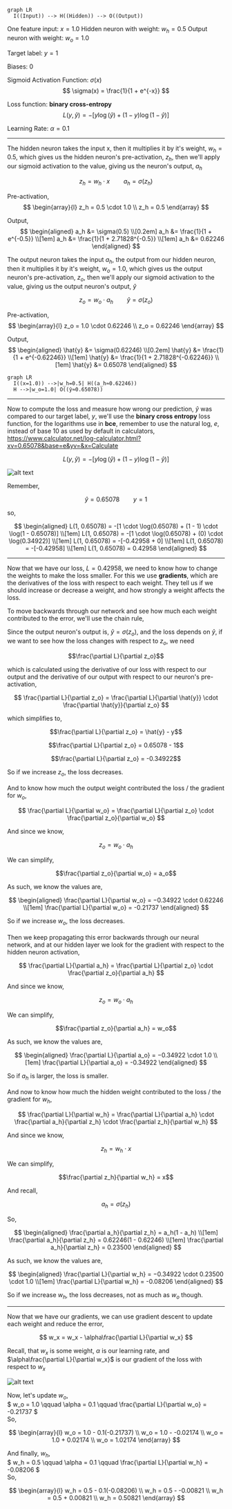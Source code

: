 ```mermaid
graph LR
  I((Input)) --> H((Hidden)) --> O((Output))
```

One feature input: $x = 1.0$
Hidden neuron with weight: $w_h = 0.5$
Output neuron with weight: $w_o = 1.0$

Target label: $y = 1$

Biases: $0$

Sigmoid Activation Function: $\sigma(x)$
$$
\sigma(x) = \frac{1}{1 + e^{-x}}
$$

Loss function: **binary cross-entropy**
$$
L(y,\hat{y}) = -[y \log(\hat{y}) + (1 - y) \log(1 - \hat{y})]
$$

Learning Rate: $\alpha = 0.1$

---

The hidden neuron takes the input x, then it multiplies it by it's weight, $w_h = 0.5$, which gives us the hidden neuron's pre-activation, $z_h$, then we'll apply our sigmoid activation to the value, giving us the neuron's output, $a_h$

$$
z_h = w_h \cdot x \qquad a_h = \sigma(z_h)
$$

Pre-activation,
$$
\begin{array}{l}
  z_h = 0.5 \cdot 1.0 \\
  z_h = 0.5
\end{array}
$$

Output,
$$
\begin{aligned}
  a_h &= \sigma(0.5) \\[0.2em]
  a_h &= \frac{1}{1 + e^{-0.5}} \\[1em]
  a_h &= \frac{1}{1 + 2.71828^{-0.5}} \\[1em]
  a_h &= 0.62246
\end{aligned}
$$

The output neuron takes the input $a_h$, the output from our hidden neuron, then it multiplies it by it's weight, $w_o = 1.0$, which gives us the output neuron's pre-activation, $z_o$, then we'll apply our sigmoid activation to the value, giving us the output neuron's output, $\hat{y}$

$$
z_o = w_o \cdot a_h \qquad \hat{y} = \sigma(z_o)
$$

Pre-activation,
$$
\begin{array}{l}
  z_o = 1.0 \cdot 0.62246 \\
  z_o = 0.62246
\end{array}
$$

Output,
$$
\begin{aligned}
  \hat{y} &= \sigma(0.62246) \\[0.2em]
  \hat{y} &= \frac{1}{1 + e^{-0.62246}} \\[1em]
  \hat{y} &= \frac{1}{1 + 2.71828^{-0.62246}} \\[1em]
  \hat{y} &= 0.65078
\end{aligned}
$$


```mermaid
graph LR
  I((x=1.0)) -->|w_h=0.5| H((a_h≈0.62246))
  H -->|w_o=1.0| O((ŷ≈0.65078))
```

---

Now to compute the loss and measure how wrong our prediction, $\hat{y}$ was compared to our target label, $y$, we'll use the **binary cross entropy** loss function, for the logarithms use in **bce**, remember to use the natural log, $e$, instead of base 10 as used by default in calculators,
https://www.calculator.net/log-calculator.html?xv=0.65078&base=e&yv=&x=Calculate

$$
L(y,\hat{y}) = -[y \log(\hat{y}) + (1 - y) \log(1 - \hat{y})]
$$

![alt text](bce.png)

Remember,

$$
\hat{y} = 0.65078 \qquad y = 1
$$

so,

$$
\begin{aligned}
  L(1, 0.65078) = -[1 \cdot \log(0.65078) + (1 - 1) \cdot \log(1 - 0.65078)] \\[1em]
  L(1, 0.65078) = -[1 \cdot \log(0.65078) + (0) \cdot \log(0.34922)] \\[1em]
  L(1, 0.65078) = -[-0.42958 + 0] \\[1em]
  L(1, 0.65078) = -[-0.42958] \\[1em]
  L(1, 0.65078) = 0.42958
\end{aligned}
$$

---

Now that we have our loss, $L = 0.42958$, we need to know how to change the weights to make the loss smaller. For this we use **gradients**, which are the derivatives of the loss with respect to each weight. They tell us if we should increase or decrease a weight, and how strongly a weight affects the loss.

To move backwards through our network and see how much each weight contributed to the error, we'll use the chain rule,

Since the output neuron's output is, $\hat{y} = \sigma(z_o)$, and the loss depends on $\hat{y}$, if we want to see how the loss changes with respect to $z_o$, we need

$$\frac{\partial L}{\partial z_o}$$

which is calculated using the derivative of our loss with respect to our output and the derivative of our output with respect to our neuron's pre-activation,

$$
\frac{\partial L}{\partial z_o} = \frac{\partial L}{\partial \hat{y}} \cdot \frac{\partial \hat{y}}{\partial z_o}
$$

which simplifies to,

$$\frac{\partial L}{\partial z_o} = \hat{y} - y$$

$$\frac{\partial L}{\partial z_o} = 0.65078 - 1$$

$$\frac{\partial L}{\partial z_o} = -0.34922$$

So if we increase $z_o$, the loss decreases.
\
\
And to know how much the output weight contributed the loss / the gradient for $w_o$,

$$
\frac{\partial L}{\partial w_o} = \frac{\partial L}{\partial z_o} \cdot \frac{\partial z_o}{\partial w_o}
$$

And since we know,

$$z_o = w_o \cdot a_h$$

We can simplify,

$$\frac{\partial z_o}{\partial w_o} = a_o$$

As such, we know the values are,

$$
\begin{aligned}
  \frac{\partial L}{\partial w_o} = −0.34922 \cdot 0.62246 \\[1em]
  \frac{\partial L}{\partial w_o} = -0.21737
\end{aligned}
$$

So if we increase $w_o$, the loss decreases.
\
\
Then we keep propagating this error backwards through our neural network, and at our hidden layer we look for the gradient with respect to the hidden neuron activation,

$$
\frac{\partial L}{\partial a_h} = \frac{\partial L}{\partial z_o} \cdot \frac{\partial z_o}{\partial a_h}
$$

And since we know,

$$z_o = w_o \cdot a_h$$

We can simplify,

$$\frac{\partial z_o}{\partial a_h} = w_o$$

As such, we know the values are,

$$
\begin{aligned}
  \frac{\partial L}{\partial a_o} = −0.34922 \cdot 1.0 \\[1em]
  \frac{\partial L}{\partial a_o} = -0.34922
\end{aligned}
$$

So if $a_h$ is larger, the loss is smaller.
\
\
And now to know how much the hidden weight contributed to the loss / the gradient for $w_h$,

$$
\frac{\partial L}{\partial w_h} = \frac{\partial L}{\partial a_h} \cdot \frac{\partial a_h}{\partial z_h} \cdot \frac{\partial z_h}{\partial w_h}
$$

And since we know,

$$z_h = w_h \cdot x$$

We can simplify,

$$\frac{\partial z_h}{\partial w_h} = x$$

And recall,

$$ a_h = \sigma(z_h) $$

So,

$$
\begin{aligned}
  \frac{\partial a_h}{\partial z_h} = a_h(1 - a_h)
  \\[1em]
  \frac{\partial a_h}{\partial z_h} = 0.62246(1 - 0.62246) \\[1em]
  \frac{\partial a_h}{\partial z_h} = 0.23500
\end{aligned}
$$


As such, we know the values are,

$$
\begin{aligned}
  \frac{\partial L}{\partial w_h} = −0.34922 \cdot 0.23500 \cdot 1.0 \\[1em]
  \frac{\partial L}{\partial w_h} = -0.08206
\end{aligned}
$$

So if we increase $w_h$, the loss decreases, not as much as $w_o$ though.

---

Now that we have our gradients, we can use gradient descent to update each weight and reduce the error,

$$
w_x = w_x - \alpha\frac{\partial L}{\partial w_x}
$$

Recall, that $w_x$ is some weight, $\alpha$ is our learning rate, and $\alpha\frac{\partial L}{\partial w_x}$ is our gradient of the loss with respect to $w_x$

![alt text](gradient_descent.png)

Now, let's update $w_o$,
\
$ w_o = 1.0 \qquad \alpha = 0.1 \qquad \frac{\partial L}{\partial w_o} = -0.21737 $
\
So,

$$
\begin{array}{l}
  w_o = 1.0 - 0.1(-0.21737) \\
  w_o = 1.0 - -0.02174 \\
  w_o = 1.0 + 0.02174 \\
  w_o = 1.02174
\end{array}
$$

And finally, $w_h$,
\
$ w_h = 0.5 \qquad \alpha = 0.1 \qquad \frac{\partial L}{\partial w_h} = -0.08206 $
\
So,

$$
\begin{array}{l}
  w_h = 0.5 - 0.1(-0.08206) \\
  w_h = 0.5 - -0.00821 \\
  w_h = 0.5 + 0.00821 \\
  w_h = 0.50821
\end{array}
$$